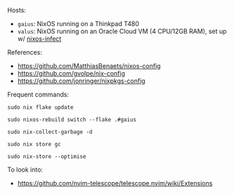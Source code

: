 Hosts:
- `gaius`: NixOS running on a Thinkpad T480
- `valus`: NixOS running on an Oracle Cloud VM (4 CPU/12GB RAM), set up w/ [nixos-infect](https://github.com/elitak/nixos-infect/tree/master)

References:
- https://github.com/MatthiasBenaets/nixos-config
- https://github.com/gvolpe/nix-config
- https://github.com/jonringer/nixpkgs-config

Frequent commands:

```
sudo nix flake update
```

```
sudo nixos-rebuild switch --flake .#gaius
```

```
sudo nix-collect-garbage -d
```

```
sudo nix store gc
```

```
sudo nix-store --optimise
```


To look into:
- https://github.com/nvim-telescope/telescope.nvim/wiki/Extensions
